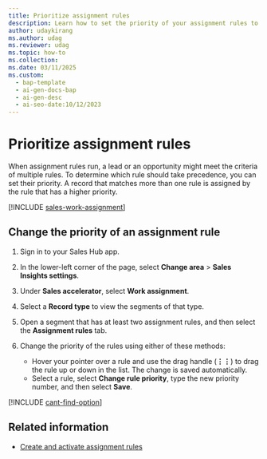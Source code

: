 ```yaml
---
title: Prioritize assignment rules
description: Learn how to set the priority of your assignment rules to control which one applies if a record matches more than one.
author: udaykirang
ms.author: udag
ms.reviewer: udag
ms.topic: how-to
ms.collection:
ms.date: 03/11/2025
ms.custom:
  - bap-template
  - ai-gen-docs-bap
  - ai-gen-desc
  - ai-seo-date:10/12/2023
---
```


# Prioritize assignment rules

When assignment rules run, a lead or an opportunity might meet the criteria of multiple rules. To determine which rule should take precedence, you can set their priority. A record that matches more than one rule is assigned by the rule that has a higher priority.

[!INCLUDE [sales-work-assignment](../includes/sales-work-assignment.md)]

## Change the priority of an assignment rule

1. Sign in to your Sales Hub app.

1. In the lower-left corner of the page, select **Change area** > **Sales Insights settings**.

1. Under **Sales accelerator**, select **Work assignment**.

1. Select a **Record type** to view the segments of that type.

1. Open a segment that has at least two assignment rules, and then select the **Assignment rules** tab.

1. Change the priority of the rules using either of these methods:

    - Hover your pointer over a rule and use the drag handle (**&vellip;&vellip;**) to drag the rule up or down in the list. The change is saved automatically.
    - Select a rule, select **Change rule priority**, type the new priority number, and then select **Save**.

[!INCLUDE [cant-find-option](../includes/cant-find-option.md)]

## Related information

- [Create and activate assignment rules](wa-create-and-activate-assignment-rule.md)
